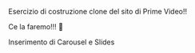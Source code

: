 Esercizio di costruzione clone del sito di Prime Video!!

Ce la faremo!!! 🦾

Inserimento di Carousel e Slides
